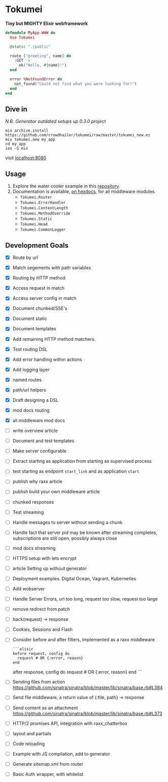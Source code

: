 # Tokumei

**Tiny but MIGHTY Elixir webframework**

```elixir
defmodule MyApp.WWW do
  Use Tokumei

  @static "./public"

  route ["greeting", name] do
    :GET ->
      ok("Hello, #{name}!")
  end

  error %NotFoundError do
    not_found("Could not find what you were looking for!")
  end
end
```

## Dive in

<!-- *Know all about mix and umbrella projects? [Jump onwards to add tokumei in an exitsting project]()* -->

*N.B. Generator outdated setups up 0.3.0 project*
```
mix archive.install https://github.com/crowdhailer/tokumei/raw/master/tokumei_new.ez
mix tokumei.new my_app
cd my_app
iex -S mix
```

visit [localhost:8080](localhost:8080])

## Usage

1. Explore the water cooler example in this [repository](https://github.com/CrowdHailer/Tokumei/tree/master/water_cooler).
2. Documentation is available, [on hexdocs](https://hexdocs.pm/tokumei/), for all middleware modules.
    - `Tokumei.Router`
    - `Tokumei.ErrorHandler`
    - `Tokumei.ContentLength`
    - `Tokumei.MethodOverride`
    - `Tokumei.Static`
    - `Tokumei.Head`
    - `Tokumei.CommonLogger`

## Development Goals

- [x] Route by url
- [x] Match segements with path variables
- [x] Routing by HTTP method
- [x] Access request in match
- [x] Access server config in match
- [x] Document chunked/SSE's
- [x] Document static
- [x] Document templates
- [x] Add remaining HTTP method matchers.
- [x] Test routing DSL
- [x] Add error handling within actions
- [x] Add logging layer

- [x] named routes
- [x] path/url helpers
- [x] Draft designing a DSL

- [x] mod docs routing
- [x] all middleware mod docs
- [ ] write overview article

- [ ] Document and test templates

- [ ] Make server configurable
- [ ] Extract starting as application from starting as supervised process
- [ ] test starting as endpoint `start_link` and as application `start`

- [ ] publish why raxx article
- [ ] publish build your own middleware article

- [ ] chunked responses
- [ ] Test streaming
- [ ] Handle messages to server without sending a chunk
- [ ] Handle fact that server pid may be known after streaming completes, subscriptions are still open, possibly always close
- [ ] mod docs streaming

- [ ] HTTPS setup with lets encrypt
- [ ] article Setting up without generator

- [ ] Deployment examples. Digital Ocean, Vagrant, Kuberneties
- [ ] Add wobserver

- [ ] Handle Server Errors, url too long, request too slow, request too large

- [ ] remove redirect from patch
- [ ] back(request) -> response

- [ ] Cookies, Sessions and Flash

- [ ] Consider before and after filters, implemented as a raxx middleware

      ```elixir
      before request, config do
        request # OR {:error, reason}
      end

    after response, config do
        request # OR {:error, reason}
      end
      ```
- [ ] Sending files from action https://github.com/sinatra/sinatra/blob/master/lib/sinatra/base.rb#L384
- [ ] Send file middleware, a return value of {:file, path} -> response
- [ ] Send content as an attachment https://github.com/sinatra/sinatra/blob/master/lib/sinatra/base.rb#L373

- [ ] HTTP/2 promises API, integration with raxx_chatterbox
- [ ] layout and partials
- [ ] Code reloading
- [ ] Example with JS compilation, add to generator

- [ ] Generate sitemap.xml from router
- [ ] Basic Auth wrapper, with whitelist
